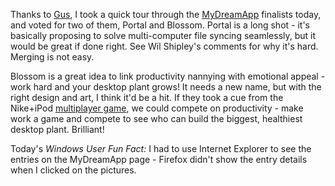 <!--
.. title: MyDreamApp Finalists
.. date: 2006/09/21 17:38
.. slug: mydreamapp-finalists
.. link:
.. description:
.. tags: mac
-->


Thanks to [Gus](http://gusmueller.com/blog/archives/2006/09/my_dream_app_voting.html),
I took a quick tour through the [MyDreamApp](http://mydreamapp.com) finalists today, and voted for two of them, Portal and Blossom. Portal is a long shot - it's basically proposing to solve multi-computer file syncing seamlessly, but it would be great if done right. See Wil Shipley's comments for why it's hard. Merging is not easy.

Blossom is a great idea to link productivity nannying with emotional appeal - work hard and your desktop plant grows! It needs a new name, but with the right design and art, I think it'd be a hit. If they took a cue from the Nike+iPod [multiplayer game](http://www.cabel.name/2006/08/multiplayer-game-of-year.html), we could compete on productivity - make work a game and compete to see who can build the biggest, healthiest desktop plant. Brilliant!

Today's _Windows User Fun Fact:_ I had to use Internet Explorer to see the entries on the MyDreamApp page - Firefox didn't show the entry details when I clicked on the pictures.

